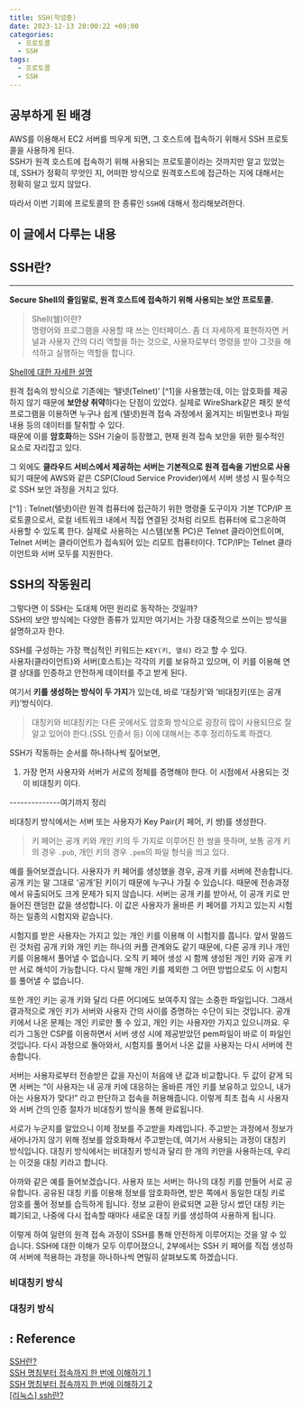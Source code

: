 ```yaml
---
title: SSH(작성중)
date: 2023-12-13 20:00:22 +09:00
categories:
  - 프로토콜
  - SSH
tags:
  - 프로토콜
  - SSH
---
```


## 공부하게 된 배경
AWS를 이용해서 EC2 서버를 띄우게 되면, 그 호스트에 접속하기 위해서 SSH 프로토콜을 사용하게 된다.  
SSH가 원격 호스트에 접속하기 위해 사용되는 프로토콜이라는 것까지만 알고 있었는데, SSH가 정확히 무엇인 지, 어떠한 방식으로 원격호스트에 접근하는 지에 대해서는 정확히 알고 있지 않았다.

따라서 이번 기회에 프로토콜의 한 종류인 `SSH`에 대해서 정리해보려한다.

## 이 글에서 다루는 내용



## SSH란?
---
**Secure Shell의 줄임말로, 원격 호스트에 접속하기 위해 사용되는 보안 프로토콜.**

> Shell(쉘)이란?  
> 명령어와 프로그램을 사용할 때 쓰는 인터페이스. 좀 더 자세하게 표현하자면 커널과 사용자 간의 다리 역할을 하는 것으로, 사용자로부터 명령을 받아 그것을 해석하고 실행하는 역할을 합니다.

[Shell에 대한 자세한 설명](/_posts/2023-11-29-Shell.md)


원격 접속의 방식으로 기존에는 ‘텔넷(Telnet)’ [^1]을 사용했는데, 이는 암호화를 제공하지 않기 때문에 **보안상 취약**하다는 단점이 있었다. 
실제로 WireShark같은 패킷 분석 프로그램을 이용하면 누구나 쉽게 (텔넷)원격 접속 과정에서 옮겨지는 비밀번호나 파일 내용 등의 데이터를 탈취할 수 있다.  
때문에 이를 **암호화**하는 SSH 기술이 등장했고, 현재 원격 접속 보안을 위한 필수적인 요소로 자리잡고 있다.

그 외에도 **클라우드 서비스에서 제공하는 서버는 기본적으로 원격 접속을 기반으로 사용**되기 때문에 AWS와 같은 CSP(Cloud Service Provider)에서 서버 생성 시 필수적으로 SSH 보안 과정을 거치고 있다.

[^1] : Telnet(텔넷)이란 원격 컴퓨터에 접근하기 위한 명령줄 도구이자 기본 TCP/IP 프로토콜으로서, 로컬 네트워크 내에서 직접 연결된 것처럼 리모트 컴퓨터에 로그온하여 사용할 수 있도록 한다. 실제로 사용하는 시스템(보통 PC)은 Telnet 클라이언트이며, Telnet 서버는 클라이언트가 접속되어 있는 리모트 컴퓨터이다. TCP/IP는 Telnet 클라이언트와 서버 모두를 지원한다.


## SSH의 작동원리
그렇다면 이 SSH는 도대체 어떤 원리로 동작하는 것일까?  
SSH의 보안 방식에는 다양한 종류가 있지만 여기서는 가장 대중적으로 쓰이는 방식을 설명하고자 한다.

SSH를 구성하는 가장 핵심적인 키워드는 `KEY(키, 열쇠)` 라고 할 수 있다.  
사용자(클라이언트)와 서버(호스트)는 각각의 키를 보유하고 있으며, 이 키를 이용해 연결 상대를 인증하고 안전하게 데이터를 주고 받게 된다.  

여기서 **키를 생성하는 방식이 두 가지**가 있는데, 바로 ‘대칭키’와 ‘비대칭키(또는 공개 키)’방식이다.
> 대칭키와 비대칭키는 다른 곳에서도 암호화 방식으로 굉장히 많이 사용되므로 잘 알고 있어야 한다.(SSL 인증서 등) 이에 대해서는 추후 정리하도록 하겠다. 

SSH가 작동하는 순서를 하나하나씩 짚어보면, 
1. 가장 먼저 사용자와 서버가 서로의 정체를 증명해야 한다. 이 시점에서 사용되는 것이 비대칭키 이다.

--------------여기까지 정리

비대칭키 방식에서는 서버 또는 사용자가 Key Pair(키 페어, 키 쌍)를 생성한다. 
> 키 페어는 공개 키와 개인 키의 두 가지로 이루어진 한 쌍을 뜻하며, 보통 공개 키의 경우 `.pub`, 개인 키의 경우 `.pem`의 파일 형식을 띄고 있다.

예를 들어보겠습니다. 사용자가 키 페어를 생성했을 경우, 공개 키를 서버에 전송합니다. 공개 키는 말 그대로 ‘공개’된 키이기 때문에 누구나 가질 수 있습니다. 때문에 전송과정에서 유출되어도 크게 문제가 되지 않습니다. 서버는 공개 키를 받아서, 이 공개 키로 만들어진 랜덤한 값을 생성합니다. 이 값은 사용자가 올바른 키 페어를 가지고 있는지 시험하는 일종의 시험지와 같습니다.

시험지를 받은 사용자는 가지고 있는 개인 키를 이용해 이 시험지를 풉니다. 앞서 말씀드린 것처럼 공개 키와 개인 키는 하나의 커플 관계와도 같기 때문에, 다른 공개 키나 개인 키를 이용해서 풀어낼 수 없습니다. 오직 키 페어 생성 시 함께 생성된 개인 키와 공개 키만 서로 해석이 가능합니다. 다시 말해 개인 키를 제외한 그 어떤 방법으로도 이 시험지를 풀어낼 수 없습니다.

또한 개인 키는 공개 키와 달리 다른 어디에도 보여주지 않는 소중한 파일입니다. 그래서 결과적으로 개인 키가 서버와 사용자 간의 사이를 증명하는 수단이 되는 것입니다. 공개 키에서 나온 문제는 개인 키로만 풀 수 있고, 개인 키는 사용자만 가지고 있으니까요. 우리가 그동안 CSP를 이용하면서 서버 생성 시에 제공받았던 pem파일이 바로 이 파일인 것입니다. 다시 과정으로 돌아와서, 시험지를 풀어서 나온 값을 사용자는 다시 서버에 전송합니다.

서버는 사용자로부터 전송받은 값을 자신이 처음에 낸 값과 비교합니다. 두 값이 같게 되면 서버는 “이 사용자는 내 공개 키에 대응하는 올바른 개인 키를 보유하고 있으니, 내가 아는 사용자가 맞다!” 라고 판단하고 접속을 허용해줍니다. 이렇게 최초 접속 시 사용자와 서버 간의 인증 절차가 비대칭키 방식을 통해 완료됩니다.


서로가 누군지를 알았으니 이제 정보를 주고받을 차례입니다. 주고받는 과정에서 정보가 새어나가지 않기 위해 정보를 암호화해서 주고받는데, 여기서 사용되는 과정이 대칭키 방식입니다. 대칭키 방식에서는 비대칭키 방식과 달리 한 개의 키만을 사용하는데, 우리는 이것을 대칭 키라고 합니다.

아까와 같은 예를 들어보겠습니다. 사용자 또는 서버는 하나의 대칭 키를 만들어 서로 공유합니다. 공유된 대칭 키를 이용해 정보를 암호화하면, 받은 쪽에서 동일한 대칭 키로 암호를 풀어 정보를 습득하게 됩니다. 정보 교환이 완료되면 교환 당시 썼던 대칭 키는 폐기되고, 나중에 다시 접속할 때마다 새로운 대칭 키를 생성하여 사용하게 됩니다.

이렇게 하여 일련의 원격 접속 과정이 SSH를 통해 안전하게 이루어지는 것을 알 수 있습니다. SSH에 대한 이해가 모두 이루어졌으니, 2부에서는 SSH 키 페어를 직접 생성하여 서버에 적용하는 과정을 하나하나씩 면밀히 살펴보도록 하겠습니다.


### 비대칭키 방식

### 대칭키 방식



## : Reference
[SSH란?](https://heekangpark.github.io/ssh/01-introduction)  
[SSH 명칭부터 접속까지 한 번에 이해하기 1](https://library.gabia.com/contents/infrahosting/9002/)  
[SSH 명칭부터 접속까지 한 번에 이해하기 2](https://library.gabia.com/contents/infrahosting/9008/)  
[[리눅스] ssh란?](https://velog.io/@hyeseong-dev/%EB%A6%AC%EB%88%85%EC%8A%A4-ssh%EB%9E%80)  